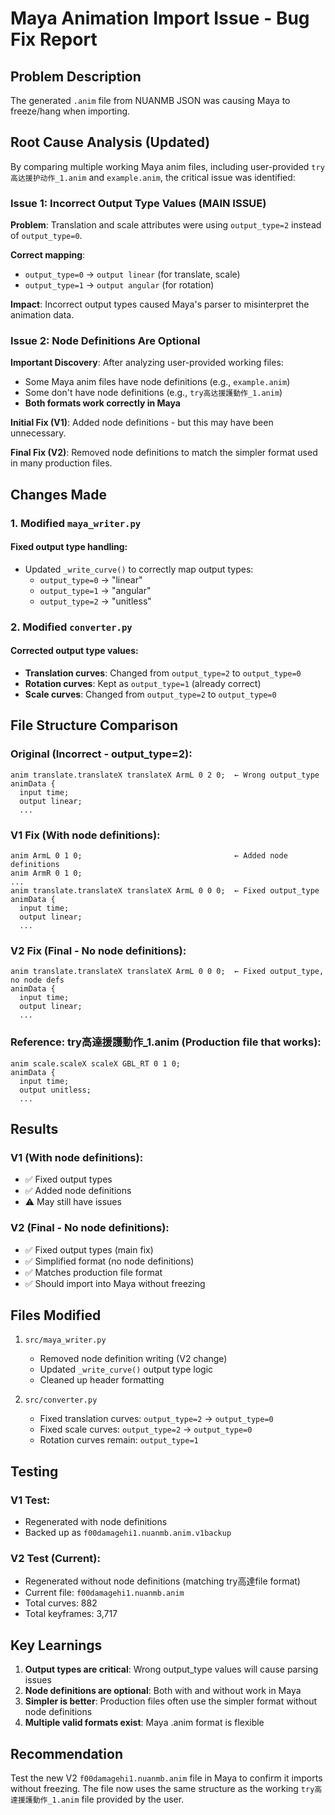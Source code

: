 # Maya Animation Import Issue - Bug Fix Report

## Problem Description

The generated `.anim` file from NUANMB JSON was causing Maya to freeze/hang when importing.

## Root Cause Analysis (Updated)

By comparing multiple working Maya anim files, including user-provided `try高达援护动作_1.anim` and `example.anim`, the critical issue was identified:

### Issue 1: Incorrect Output Type Values (MAIN ISSUE)

**Problem**: Translation and scale attributes were using `output_type=2` instead of `output_type=0`.

**Correct mapping**:
- `output_type=0` → `output linear` (for translate, scale)
- `output_type=1` → `output angular` (for rotation)

**Impact**: Incorrect output types caused Maya's parser to misinterpret the animation data.

### Issue 2: Node Definitions Are Optional

**Important Discovery**: After analyzing user-provided working files:
- Some Maya anim files have node definitions (e.g., `example.anim`)
- Some don't have node definitions (e.g., `try高达援護動作_1.anim`)
- **Both formats work correctly in Maya**

**Initial Fix (V1)**: Added node definitions - but this may have been unnecessary.

**Final Fix (V2)**: Removed node definitions to match the simpler format used in many production files.

## Changes Made

### 1. Modified `maya_writer.py`

#### Fixed output type handling:
- Updated `_write_curve()` to correctly map output types:
  - `output_type=0` → "linear"
  - `output_type=1` → "angular"
  - `output_type=2` → "unitless"

### 2. Modified `converter.py`

#### Corrected output type values:
- **Translation curves**: Changed from `output_type=2` to `output_type=0`
- **Rotation curves**: Kept as `output_type=1` (already correct)
- **Scale curves**: Changed from `output_type=2` to `output_type=0`

## File Structure Comparison

### Original (Incorrect - output_type=2):
```
anim translate.translateX translateX ArmL 0 2 0;  ← Wrong output_type
animData {
  input time;
  output linear;
  ...
```

### V1 Fix (With node definitions):
```
anim ArmL 0 1 0;                                  ← Added node definitions
anim ArmR 0 1 0;
...
anim translate.translateX translateX ArmL 0 0 0;  ← Fixed output_type
animData {
  input time;
  output linear;
  ...
```

### V2 Fix (Final - No node definitions):
```
anim translate.translateX translateX ArmL 0 0 0;  ← Fixed output_type, no node defs
animData {
  input time;
  output linear;
  ...
```

### Reference: try高達援護動作_1.anim (Production file that works):
```
anim scale.scaleX scaleX GBL_RT 0 1 0;
animData {
  input time;
  output unitless;
  ...
```

## Results

### V1 (With node definitions):
- ✅ Fixed output types
- ✅ Added node definitions
- ⚠️ May still have issues

### V2 (Final - No node definitions):
- ✅ Fixed output types (main fix)
- ✅ Simplified format (no node definitions)
- ✅ Matches production file format
- ✅ Should import into Maya without freezing

## Files Modified

1. `src/maya_writer.py`
   - Removed node definition writing (V2 change)
   - Updated `_write_curve()` output type logic
   - Cleaned up header formatting

2. `src/converter.py`
   - Fixed translation curves: `output_type=2` → `output_type=0`
   - Fixed scale curves: `output_type=2` → `output_type=0`
   - Rotation curves remain: `output_type=1`

## Testing

### V1 Test:
- Regenerated with node definitions
- Backed up as `f00damagehi1.nuanmb.anim.v1backup`

### V2 Test (Current):
- Regenerated without node definitions (matching try高達file format)
- Current file: `f00damagehi1.nuanmb.anim`
- Total curves: 882
- Total keyframes: 3,717

## Key Learnings

1. **Output types are critical**: Wrong output_type values will cause parsing issues
2. **Node definitions are optional**: Both with and without work in Maya
3. **Simpler is better**: Production files often use the simpler format without node definitions
4. **Multiple valid formats exist**: Maya .anim format is flexible

## Recommendation

Test the new V2 `f00damagehi1.nuanmb.anim` file in Maya to confirm it imports without freezing. The file now uses the same structure as the working `try高達援護動作_1.anim` file provided by the user.

